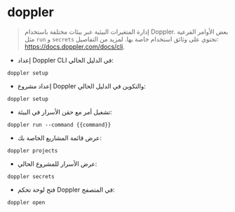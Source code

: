 # doppler

> إدارة المتغيرات البيئية عبر بيئات مختلفة باستخدام Doppler.
> بعض الأوامر الفرعية مثل `run` و `secrets` تحتوي على وثائق استخدام خاصة بها.
> لمزيد من التفاصيل: <https://docs.doppler.com/docs/cli>.

- إعداد Doppler CLI في الدليل الحالي:

`doppler setup`

- إعداد مشروع Doppler والتكوين في الدليل الحالي:

`doppler setup`

- تشغيل أمر مع حقن الأسرار في البيئة:

`doppler run --command {{command}}`

- عرض قائمة المشاريع الخاصة بك:

`doppler projects`

- عرض الأسرار للمشروع الحالي:

`doppler secrets`

- فتح لوحة تحكم Doppler في المتصفح:

`doppler open`
